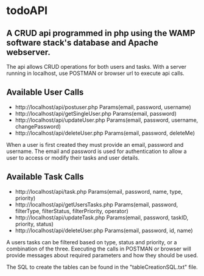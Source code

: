 # todoAPI
## A CRUD api programmed in php using the WAMP software stack's database and Apache webserver.

The api allows CRUD operations for both users and tasks. With a server running in localhost, use POSTMAN or browser url to 
execute api calls.

## Available User Calls
- http://localhost/api/postuser.php Params(email, password, username)
- http://localhost/api/getSingleUser.php Params(email, password)
- http://localhost/api/updateUser.php Params(email, password, username, changePassword)
- http://localhost/api/deleteUser.php Params(email, password, deleteMe)

When a user is first created they must provide an email, password and username. The email and password is used for authentication to
allow a user to access or modify their tasks and user details.

## Available Task Calls
- http://localhost/api/task.php Params(email, password, name, type, priority)
- http://localhost/api/getUsersTasks.php Params(email, password, filterType, filterStatus, filterPriority, operator)
- http://localhost/api/updateTask.php Params(email, password, taskID, priority, status)
- http://localhost/api/deleteUser.php Params(email, password, id, name)

A users tasks can be filtered based on type, status and priority, or a combination of the three. Executing the calls in POSTMAN
or browser will provide messages about required parameters and how they should be used.

The SQL to create the tables can be found in the "tableCreationSQL.txt" file.
